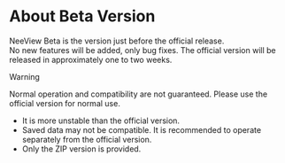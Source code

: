 # About Beta Version

NeeView Beta is the version just before the official release.  
No new features will be added, only bug fixes. The official version will be released in approximately one to two weeks.

> [!WARNING]  
> Normal operation and compatibility are not guaranteed. Please use the official version for normal use.

  * It is more unstable than the official version.
  * Saved data may not be compatible. It is recommended to operate separately from the official version.
  * Only the ZIP version is provided.